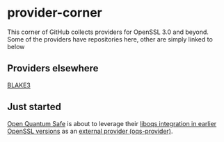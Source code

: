 # provider-corner

This corner of GitHub collects providers for OpenSSL 3.0 and beyond.
Some of the providers have repositories here, other are simply linked to below

## Providers elsewhere

[BLAKE3](https://github.com/J-Montgomery/blake3-prov)

## Just started

[Open Quantum Safe](https://github.com/open-quantum-safe)
is about to leverage their
[liboqs integration in earlier OpenSSL versions](https://github.com/open-quantum-safe/openssl)
as an
[external provider (oqs-provider)](https://github.com/open-quantum-safe/oqs-provider).

